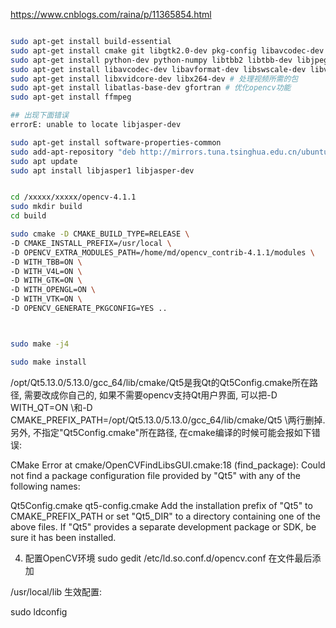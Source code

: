 
https://www.cnblogs.com/raina/p/11365854.html


```bash

sudo apt-get install build-essential
sudo apt-get install cmake git libgtk2.0-dev pkg-config libavcodec-dev libavformat-dev libswscale-dev
sudo apt-get install python-dev python-numpy libtbb2 libtbb-dev libjpeg-dev libpng-dev libtiff-dev libjasper-dev libdc1394-22-dev # 处理图像所需的包
sudo apt-get install libavcodec-dev libavformat-dev libswscale-dev libv4l-dev liblapacke-dev
sudo apt-get install libxvidcore-dev libx264-dev # 处理视频所需的包
sudo apt-get install libatlas-base-dev gfortran # 优化opencv功能
sudo apt-get install ffmpeg

## 出现下面错误
errorE: unable to locate libjasper-dev

sudo apt-get install software-properties-common
sudo add-apt-repository "deb http://mirrors.tuna.tsinghua.edu.cn/ubuntu-ports/ xenial main multiverse restricted universe"
sudo apt update
sudo apt install libjasper1 libjasper-dev


cd /xxxxx/xxxxx/opencv-4.1.1
sudo mkdir build
cd build

sudo cmake -D CMAKE_BUILD_TYPE=RELEASE \
-D CMAKE_INSTALL_PREFIX=/usr/local \
-D OPENCV_EXTRA_MODULES_PATH=/home/md/opencv_contrib-4.1.1/modules \
-D WITH_TBB=ON \
-D WITH_V4L=ON \
-D WITH_GTK=ON \
-D WITH_OPENGL=ON \
-D WITH_VTK=ON \
-D OPENCV_GENERATE_PKGCONFIG=YES ..



sudo make -j4

sudo make install

```

/opt/Qt5.13.0/5.13.0/gcc_64/lib/cmake/Qt5是我Qt的Qt5Config.cmake所在路径, 需要改成你自己的, 如果不需要opencv支持Qt用户界面, 可以把-D WITH_QT=ON \和-D CMAKE_PREFIX_PATH=/opt/Qt5.13.0/5.13.0/gcc_64/lib/cmake/Qt5 \两行删掉.
另外, 不指定"Qt5Config.cmake"所在路径, 在cmake编译的时候可能会报如下错误:

CMake Error at cmake/OpenCVFindLibsGUI.cmake:18 (find_package):
Could not find a package configuration file provided by "Qt5" with any of
the following names:

 Qt5Config.cmake
 qt5-config.cmake
Add the installation prefix of "Qt5" to CMAKE_PREFIX_PATH or set "Qt5_DIR"
to a directory containing one of the above files. If "Qt5" provides a
separate development package or SDK, be sure it has been installed.

4. 配置OpenCV环境
sudo gedit /etc/ld.so.conf.d/opencv.conf
在文件最后添加

/usr/local/lib
生效配置:

sudo ldconfig

